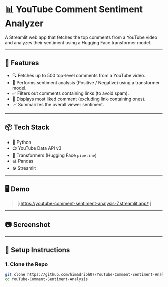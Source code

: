 # 📊 YouTube Comment Sentiment Analyzer

A Streamlit web app that fetches the top comments from a YouTube video and analyzes their sentiment using a Hugging Face transformer model.

---

## 🚀 Features

- 🔍 Fetches up to 500 top-level comments from a YouTube video.
- 🤖 Performs sentiment analysis (Positive / Negative) using a transformer model.
- ✅ Filters out comments containing links (to avoid spam).
- 🌟 Displays most liked comment (excluding link-containing ones).
- 📈 Summarizes the overall viewer sentiment.

---

## 📦 Tech Stack

- 🐍 Python
- 📺 YouTube Data API v3
- 🤗 Transformers (Hugging Face `pipeline`)
- 📊 Pandas
- ⚙️ Streamlit

---

## 🖥️ Demo

> [(https://youtube-comment-sentiment-analysis-7.streamlit.app/)]

---

## 📷 Screenshot

> 

---

## 🔧 Setup Instructions

### 1. Clone the Repo

```bash
git clone https://github.com/himadribh07/YouTube-Comment-Sentiment-Analysis.git
cd YouTube-Comment-Sentiment-Analysis
